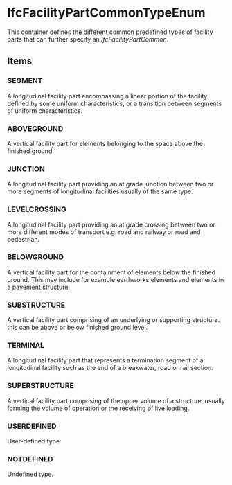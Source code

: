 # IfcFacilityPartCommonTypeEnum

This container defines the different common predefined types of facility parts that can further specify an _IfcFacilityPartCommon_.
<!-- end of short definition -->


## Items

### SEGMENT
A longitudinal facility part encompassing a linear portion of the facility defined by some uniform characteristics, or a transition between segments of uniform characteristics.

### ABOVEGROUND
A vertical facility part for elements belonging to the space above the finished ground.

### JUNCTION
A longitudinal facility part providing an at grade junction between two or more segments of longitudinal facilities usually of the same type.

### LEVELCROSSING
A longitudinal facility part providing an at grade crossing between two or more different modes of transport e.g. road and railway or road and pedestrian.

### BELOWGROUND
A vertical facility part for the containment of elements below the finished ground. This may include for example earthworks elements and elements in a pavement structure.

### SUBSTRUCTURE
A vertical facility part comprising of an underlying or supporting structure. this can be above or below finished ground level.

### TERMINAL
A longitudinal facility part that represents a termination segment of a longitudinal facility such as the end of a breakwater, road or rail section.

### SUPERSTRUCTURE
A vertical facility part comprising of the upper volume of a structure, usually forming the volume of operation or the receiving of live loading.

### USERDEFINED
User-defined type

### NOTDEFINED
Undefined type.
